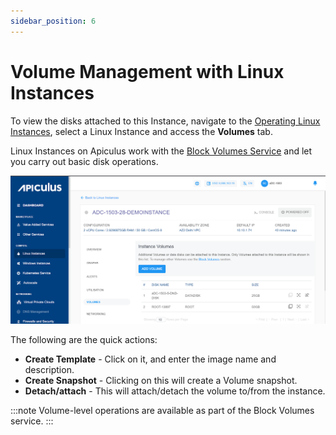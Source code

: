 ```yaml
---
sidebar_position: 6
---
```

# Volume Management with Linux Instances

To view the disks attached to this Instance, navigate to the [Operating Linux Instances](AboutLinuxInstances.md), select a Linux Instance and access the **Volumes** tab.

Linux Instances on Apiculus work with the [Block Volumes Service](/docs/Subscribers/Storage/BlockVolumes/AboutBlockVolumes) and let you carry out basic disk operations.

![Volume Management](img/VolumeManagement.png)

The following are the quick actions:

- **Create Template** - Click on it, and enter the image name and description.
- **Create Snapshot** - Clicking on this will create a Volume snapshot.
- **Detach/attach** - This will attach/detach the volume to/from the instance.

:::note
Volume-level operations are available as part of the Block Volumes service.
:::
